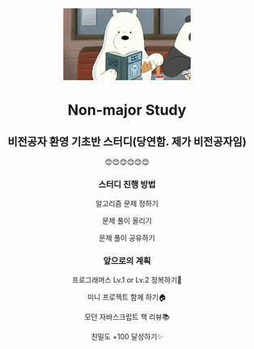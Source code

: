 <div align="center">
   <img src="/resources/iceBear.gif" width="50%">
   <h1>Non-major Study</h1>
   <h2>비전공자 환영 기초반 스터디(당연함. 제가 비전공자임)</h2>
   <div>😊😊😊😊😊😊</div>
   <h3> 스터디 진행 방법</h3>
       <div>
           <p>알고리즘 문제 정하기<p>
           <p>문제 풀이 올리기<p>
           <p>문제 풀이 공유하기<p>
       </div>
   <h3> 앞으로의 계획</h3>
    <div>
        <p>프로그래머스 Lv.1 or Lv.2 정복하기👊<p>
        <p>미니 프로젝트 함께 하기🏠<p>
        <p>모던 자바스크립트 책 리뷰📚<p>
        <p>친밀도 +100 달성하기✨</p>
    </div>
</div>
